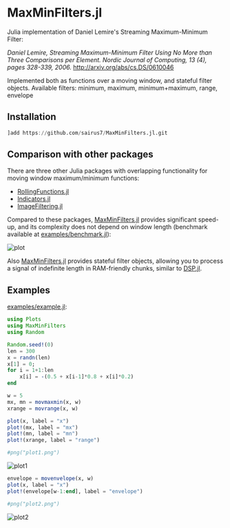 # MaxMinFilters.jl

Julia implementation of Daniel Lemire's Streaming Maximum-Minimum Filter:

_Daniel Lemire, Streaming Maximum-Minimum Filter Using No More than Three Comparisons per Element. Nordic Journal of Computing, 13 (4), pages 328-339, 2006._
http://arxiv.org/abs/cs.DS/0610046

Implemented both as functions over a moving window, and stateful filter objects. 
Available filters: minimum, maximum, minimum+maximum, range, envelope 

## Installation
```julia
]add https://github.com/sairus7/MaxMinFilters.jl.git
```

## Comparison with other packages
There are three other Julia packages with overlapping functionality for moving window maximum/minimum functions:
- [RollingFunctions.jl](https://github.com/JeffreySarnoff/RollingFunctions.jl)
- [Indicators.jl](https://github.com/dysonance/Indicators.jl)
- [ImageFiltering.jl](https://github.com/JuliaImages/ImageFiltering.jl)

Compared to these packages, [MaxMinFilters.jl](https://github.com/sairus7/MaxMinFilters.jl) provides significant speed-up, and its complexity does not depend on window length (benchmark available at [examples/benchmark.jl](https://github.com/sairus7/MaxMinFilters.jl/blob/master/examples/benchmark.jl)):

![plot](https://user-images.githubusercontent.com/20798349/73595393-4d3c6200-4529-11ea-977b-fe8ce6e88b29.png)

Also [MaxMinFilters.jl](https://github.com/sairus7/MaxMinFilters.jl) provides stateful filter objects, allowing you to process a signal of indefinite length in RAM-friendly chunks, similar to [DSP.jl](https://juliadsp.github.io/DSP.jl/stable/filters/#stateful-filter-objects-1).

## Examples
[examples/example.jl](https://github.com/sairus7/MaxMinFilters.jl/blob/master/examples/example.jl):
```julia
using Plots
using MaxMinFilters
using Random

Random.seed!(0)
len = 300
x = randn(len)
x[1] = 0;
for i = 1+1:len
    x[i] = -(0.5 + x[i-1]*0.8 + x[i]*0.2)
end

w = 5
mx, mn = movmaxmin(x, w)
xrange = movrange(x, w)

plot(x, label = "x")
plot!(mx, label = "mx")
plot!(mn, label = "mn")
plot!(xrange, label = "range")

#png("plot1.png")
```
![plot1](https://user-images.githubusercontent.com/20798349/67228143-61a89300-f441-11e9-8e0d-bd76209ec7a4.png)
```julia
envelope = movenvelope(x, w)
plot(x, label = "x")
plot!(envelope[w-1:end], label = "envelope")

#png("plot2.png")
```
![plot2](https://user-images.githubusercontent.com/20798349/67546564-63a27880-f705-11e9-8c94-69cda507b591.png)
